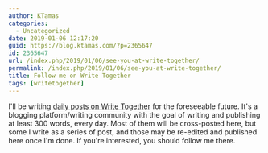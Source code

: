 ```yaml
---
author: KTamas
categories:
  - Uncategorized
date: 2019-01-06 12:17:20
guid: https://blog.ktamas.com/?p=2365647
id: 2365647
url: /index.php/2019/01/06/see-you-at-write-together/
permalink: /index.php/2019/01/06/see-you-at-write-together/
title: Follow me on Write Together
tags: [writetogether]
---
```


I'll be writing [daily posts on Write Together](https://writetogether.space/users/ktamas) for the foreseeable future. It's a blogging platform/writing community with the goal of writing and publishing at least 300 words, every day. Most of them will be cross-posted here, but some I write as a series of post, and those may be re-edited and published here once I'm done. If you're interested, you should follow me there.
